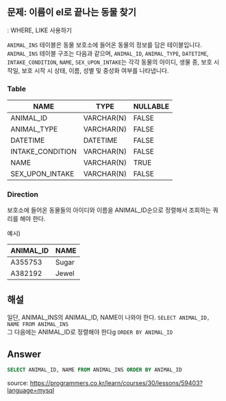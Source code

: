 ## 문제: 이름이 el로 끝나는 동물 찾기
: WHERE, LIKE 사용하기

`ANIMAL_INS` 테이블은 동물 보호소에 들어온 동물의 정보를 담은 테이블입니다. `ANIMAL_INS` 테이블 구조는 다음과 같으며, `ANIMAL_ID`, `ANIMAL_TYPE`, `DATETIME`, `INTAKE_CONDITION`, `NAME`, `SEX_UPON_INTAKE`는 각각 동물의 아이디, 생물 종, 보호 시작일, 보호 시작 시 상태, 이름, 성별 및 중성화 여부를 나타냅니다.

### Table 

| NAME             | TYPE       | NULLABLE |
|------------------|------------|----------|
| ANIMAL_ID        | VARCHAR(N) | FALSE    |
| ANIMAL_TYPE      | VARCHAR(N) | FALSE    |
| DATETIME         | DATETIME   | FALSE    |
| INTAKE_CONDITION | VARCHAR(N) | FALSE    |
| NAME             | VARCHAR(N) | TRUE     |
| SEX_UPON_INTAKE  | VARCHAR(N) | FALSE    |



### Direction

보호소에 들어온 동물들의 아이디와 이름을 ANIMAL_ID순으로 정렬해서 조회하는 쿼리를 해야 한다.

예시)

| ANIMAL_ID  | NAME         |
|------------|--------------|
| A355753	 |	Sugar	    |  
| A382192    |	Jewel   	|  
      

## 해설

일단, ANIMAL_INS의 ANIMAL_ID, NAME이 나와야 한다. 
```SELECT ANIMAL_ID, NAME FROM ANIMAL_INS ```  
그 다음에는 ANIMAL_ID로 정렬해야 한다g
```ORDER BY ANIMAL_ID```   

## Answer

```SQL
SELECT ANIMAL_ID, NAME FROM ANIMAL_INS ORDER BY ANIMAL_ID
```


<bold> source: https://programmers.co.kr/learn/courses/30/lessons/59403?language=mysql </bold>
